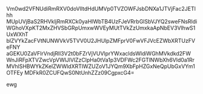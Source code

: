 Vm0wd2VFNUdiRmRXV0doVlltdHdUMVp0TVZOWFJsbDNXa1JTVjFac2JETlhh
MUpUVjBaS2RHVkljRmRXCk0yaHlWbTB4UzFJeVRrbGlSbVJYQ2sweFNsRldi
WGhoVXpKT2MxZHVSbGRpUmxwWVEyMUtTVkZzUmxkaApNbEV3VlhwS1UxWXhT
blZVYkZacFVtNUNWVkV5TVV0U2JHUlpZMFprV0FwVFJVcEZWbXRTUzFVeFNY
aGEKU0ZaVFlrVndjRll3V2t0bFZrVjVUVlprYWxacldsWldiWGhMVkdkd2FW
WnJiRFpXTVZwcVpVWlJlVlZzClpHa0tVa1p3VDFWc2FGTlNWbXh6Vld0a1Rr
MVhlSHBWYkZKelZWWldXRTlWZUZoV1JYQm9XbFpHZGxNeQpUbGxVYm1OTFEy
MDFkR0ZCUFQwS0NtUnhZZz09CgpxcG4=

ewg